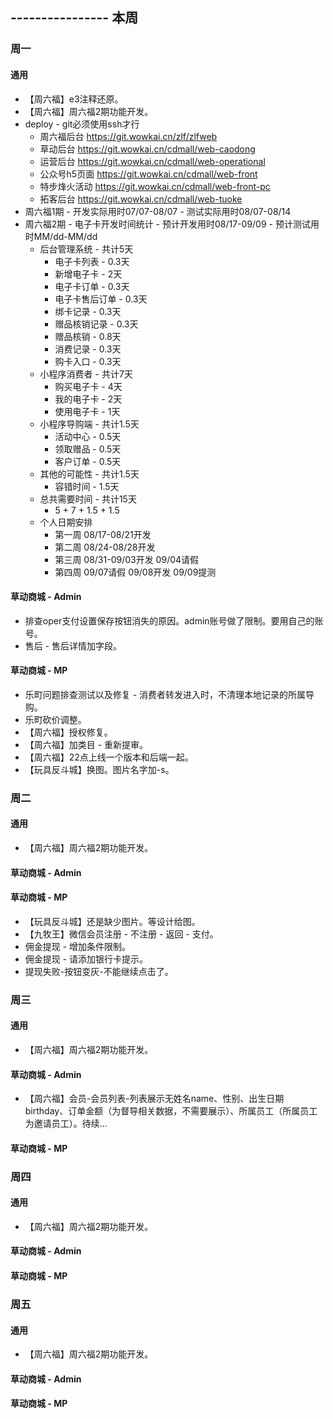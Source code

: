 ## ---------------- 本周

### 周一
#### 通用
* 【周六福】e3注释还原。
* 【周六福】周六福2期功能开发。
* deploy - git必须使用ssh才行
  - 周六福后台 https://git.wowkai.cn/zlf/zlfweb
  - 草动后台 https://git.wowkai.cn/cdmall/web-caodong
  - 运营后台 https://git.wowkai.cn/cdmall/web-operational
  - 公众号h5页面 https://git.wowkai.cn/cdmall/web-front
  - 特步烽火活动 https://git.wowkai.cn/cdmall/web-front-pc
  - 拓客后台 https://git.wowkai.cn/cdmall/web-tuoke
* 周六福1期 - 开发实际用时07/07-08/07 - 测试实际用时08/07-08/14
* 周六福2期 - 电子卡开发时间统计 - 预计开发用时08/17-09/09 - 预计测试用时MM/dd-MM/dd
  - 后台管理系统 - 共计5天
    - 电子卡列表 - 0.3天
    - 新增电子卡 - 2天
    - 电子卡订单 - 0.3天
    - 电子卡售后订单 - 0.3天
    - 绑卡记录 - 0.3天
    - 赠品核销记录 - 0.3天
    - 赠品核销 - 0.8天
    - 消费记录 - 0.3天
    - 购卡入口 - 0.3天
  - 小程序消费者 - 共计7天
    - 购买电子卡 - 4天
    - 我的电子卡 - 2天
    - 使用电子卡 - 1天
  - 小程序导购端 - 共计1.5天
    - 活动中心 - 0.5天
    - 领取赠品 - 0.5天
    - 客户订单 - 0.5天
  - 其他的可能性 - 共计1.5天
    - 容错时间 - 1.5天
  - 总共需要时间 - 共计15天
    - 5 + 7 + 1.5 + 1.5
  - 个人日期安排
    - 第一周 08/17-08/21开发
    - 第二周 08/24-08/28开发
    - 第三周 08/31-09/03开发 09/04请假
    - 第四周 09/07请假 09/08开发 09/09提测
#### 草动商城 - Admin
* 排查oper支付设置保存按钮消失的原因。admin账号做了限制。要用自己的账号。
* 售后 - 售后详情加字段。
#### 草动商城 - MP
* 乐町问题排查测试以及修复 - 消费者转发进入时，不清理本地记录的所属导购。
* 乐町砍价调整。
* 【周六福】授权修复。
* 【周六福】加类目 - 重新提审。
* 【周六福】22点上线一个版本和后端一起。
* 【玩具反斗城】换图。图片名字加-s。

### 周二
#### 通用
* 【周六福】周六福2期功能开发。
#### 草动商城 - Admin
#### 草动商城 - MP
* 【玩具反斗城】还是缺少图片。等设计给图。
* 【九牧王】微信会员注册 - 不注册 - 返回 - 支付。
* 佣金提现 - 增加条件限制。
* 佣金提现 - 请添加银行卡提示。
* 提现失败-按钮变灰-不能继续点击了。

### 周三
#### 通用
* 【周六福】周六福2期功能开发。
#### 草动商城 - Admin
* 【周六福】会员-会员列表-列表展示无姓名name、性别、出生日期birthday、订单金额（为督导相关数据，不需要展示）、所属员工（所属员工为邀请员工）。待续...
#### 草动商城 - MP

### 周四
#### 通用
* 【周六福】周六福2期功能开发。
#### 草动商城 - Admin
#### 草动商城 - MP

### 周五
#### 通用
* 【周六福】周六福2期功能开发。
#### 草动商城 - Admin
#### 草动商城 - MP
